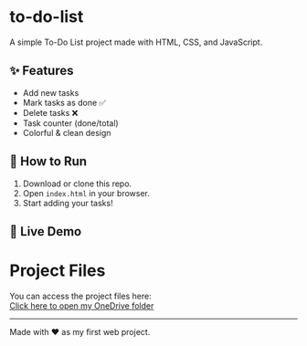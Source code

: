 # to-do-list
A simple To-Do List project made with HTML, CSS, and JavaScript.
## ✨ Features
- Add new tasks
- Mark tasks as done ✅
- Delete tasks ❌
- Task counter (done/total)
- Colorful & clean design

## 🚀 How to Run
1. Download or clone this repo.
2. Open `index.html` in your browser.
3. Start adding your tasks!

## 🔗 Live Demo
# Project Files

You can access the project files here:  
[Click here to open my OneDrive folder](https://1drv.ms/f/c/eeba716eb3fd0576/EqRYcMBhZTFDnrFkbUzz-u0BSmYqfohWoTbevyUpwJBKDg?e=CCzjTI)

---

Made with ❤️ as my first web project.
